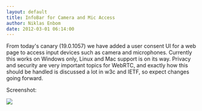 ```yaml
---
layout: default
title: InfoBar for Camera and Mic Access
author: Niklas Enbom
date: 2012-03-01 06:14:00
---
```



From today's canary (19.0.1057) we have added a user consent UI for a web page
to access input devices such as camera and microphones. Currently this works
on Windows only, Linux and Mac support is on its way. Privacy and security are
very important topics for WebRTC, and exactly how this should be handled is
discussed a lot in w3c and IETF, so expect changes going forward.

Screenshot:

<img src="{{ site.baseurl }}/assets/images/blog/infobar_all.png" class="img-responsive">
